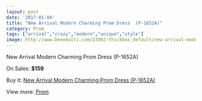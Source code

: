 ```yaml
---
layout: post
date: '2017-01-04'
title: "New Arrival Modern Charming Prom Dress  (P-1652A)"
category: Prom
tags: ["arrival","crazy","modern","unique","style"]
image: http://www.benemulti.com/23992-thickbox_default/new-arrival-modern-charming-prom-dress-p-1652a.jpg
---
```

New Arrival Modern Charming Prom Dress  (P-1652A)

On Sales: **$159**
<a href="https://www.benemulti.com/en/prom/9372-new-arrival-modern-charming-prom-dress-p-1652a.html"><amp-img layout="responsive" width="600" height="600" src="//www.benemulti.com/23992-thickbox_default/new-arrival-modern-charming-prom-dress-p-1652a.jpg" alt="New Arrival Modern Charming Prom Dress  (P-1652A) 0" /></a>
<a href="https://www.benemulti.com/en/prom/9372-new-arrival-modern-charming-prom-dress-p-1652a.html"><amp-img layout="responsive" width="600" height="600" src="//www.benemulti.com/23993-thickbox_default/new-arrival-modern-charming-prom-dress-p-1652a.jpg" alt="New Arrival Modern Charming Prom Dress  (P-1652A) 1" /></a>

Buy it: [New Arrival Modern Charming Prom Dress  (P-1652A)](https://www.benemulti.com/en/prom/9372-new-arrival-modern-charming-prom-dress-p-1652a.html "New Arrival Modern Charming Prom Dress  (P-1652A)")

View more: [Prom](https://www.benemulti.com/en/78-prom "Prom")